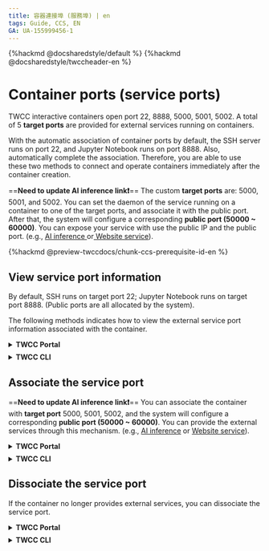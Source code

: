 ```yaml
---
title: 容器連接埠 (服務埠) | en
tags: Guide, CCS, EN
GA: UA-155999456-1
---
```


{%hackmd @docsharedstyle/default %}
{%hackmd @docsharedstyle/twccheader-en %}

# Container ports (service ports)

TWCC interactive containers open port 22, 8888, 5000, 5001, 5002. A total of 5 **target ports** are provided for external services running on containers.

With the automatic association of container ports by default, the SSH server runs on port 22, and Jupyter Notebook runs on port 8888. Also, automatically complete the association. Therefore, you are able to use these two methods to connect and operate containers immediately after the container creation.

==**Need to update AI inference link:exclamation:**==
The custom **target ports** are: 5000, 5001, and 5002. You can set the daemon of the service running on a container to one of the target ports, and associate it with the public port. After that, the system will configure a corresponding **public port (50000 ~ 60000)**. You can expose your service with use the public IP and the public port. (e.g., [AI inference ](https://man.twcc.ai/@twccdocs/rkOTAaoa4?type=view)or[ Website service](https://man.twcc.ai/@twccdocs/howto-ccs-config-service-port-en)).

{%hackmd @preview-twccdocs/chunk-ccs-prerequisite-id-en %}


## View service port information 

By default, SSH runs on target port 22; Jupyter Notebook runs on target port 8888. (Public ports are all allocated by the system).

The following methods indicates how to view the external service port information associated with the container.

<!-- 1 start -->

<details class="docspoiler">

<summary><b>TWCC Portal</b></summary>

<br>

Scroll down the page to the **Networks & Connection** section> **Port**. The associated service port information is displayed at the bottom left.


![](https://cos.twcc.ai/SYS-MANUAL/uploads/upload_756ba71d03c136e12baaabdc0a517855.png)


</details>

<!-- Space -->

<div style="height:8px"></div>

<!-- 2. start -->

<details class="docspoiler">

<summary><b>TWCC CLI</b></summary>

<br>

View the service port information associated with the container with ID **`886330`**.

```bash
$ twccli ls ccs -p -s 886330
```

</details>



## Associate the service port
==**Need to update AI inference link:exclamation:**==
You can associate the container with **target port** 5000, 5001, 5002, and the system will configure a corresponding **public port (50000 ~ 60000)**. You can provide the external services through this mechanism.  (e.g., [AI inference](https://man.twcc.ai/@twccdocs/rkOTAaoa4?type=view) or [Website service](https://man.twcc.ai/@twccdocs/howto-ccs-config-service-port-en)).

<!-- 1 start -->

<details class="docspoiler">

<summary><b>TWCC Portal</b></summary>

<br>

- Click "**ASSOCIATE**" service port :arrow_right: Select the target port of the service daemon `5002` :arrow_right: Click  "**OK**"
![](https://cos.twcc.ai/SYS-MANUAL/uploads/upload_a5ae43d8cae3b31066fb4364ef9409bd.png)

        
- After that, the system will configure a **Public Port** (`54708`) corresponding to the target port  (`5002`).
        
![](https://cos.twcc.ai/SYS-MANUAL/uploads/upload_3e1c6887b4f75f4d0de4b9270856b723.png)


</details>

<!-- Space -->

<div style="height:8px"></div>

<!-- 2. start -->

<details class="docspoiler">

<summary><b>TWCC CLI</b></summary>

<br>

- Associate the container (ID `886330`) with the target port `5000`.
```bash
$ twccli net ccs -p 5000 -open -s 886330
```

- After association, enter the [view command](#View-service-port-information) to view the public port allocated by the system.
</details>


## Dissociate the service port

If the container no longer provides external services, you can dissociate the service port.


<!-- 1 start -->

<details class="docspoiler">

<summary><b>TWCC Portal</b></summary>

<br>

In the Interactive Container Details page, click "<b>DISSOCIATE</b>".

![](https://cos.twcc.ai/SYS-MANUAL/uploads/upload_102119b28dadb948ba5c9a9096169b73.png)

Then check the port number to be dissociated, and click **OK** to successfully dissociate.

![](https://cos.twcc.ai/SYS-MANUAL/uploads/upload_60d9a8d43ca282904c175f37cb94af93.png)


</details>

<!-- Space -->

<div style="height:8px"></div>

<!-- 2. start -->

<details class="docspoiler">

<summary><b>TWCC CLI</b></summary>

<br>

Dissociate the container (ID `886330`) with the target port `5000`.
```bash
$ twccli net ccs -p 5000 -close -s 886330
```

</details>

